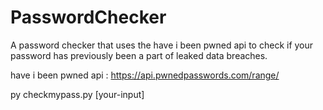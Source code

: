 # PasswordChecker

A password checker that uses the have i been pwned api to check if your password has previously been a part of leaked data breaches.

have i been pwned api : https://api.pwnedpasswords.com/range/

py checkmypass.py [your-input]
